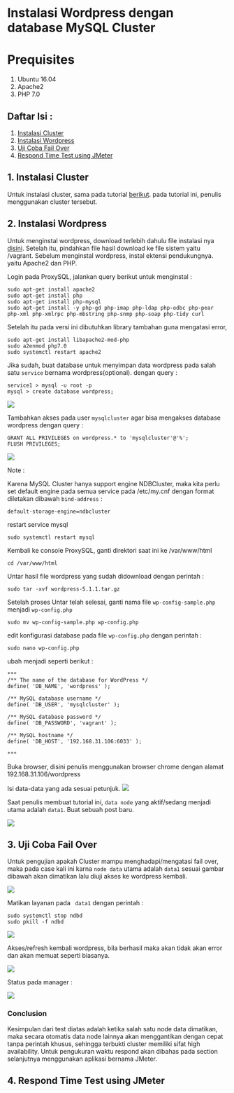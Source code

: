 # Instalasi Wordpress dengan database MySQL Cluster

# Prequisites
1. Ubuntu 16.04
2. Apache2
3. PHP 7.0

## Daftar Isi :

1. [Instalasi Cluster](#1-instalasi-cluster)
2. [Instalasi Wordpress](#2-instalasi-wordpress)
3. [Uji Coba Fail Over](#3-uji-coba-fail-over)
4. [Respond Time Test using JMeter](#4-respond-time-test-using-jmeter)


## 1. Instalasi Cluster

Untuk instalasi cluster, sama pada tutorial <a href="https://github.com/isasenoaji/BasisDataTerdistribusi">berikut</a>.
pada tutorial ini, penulis menggunakan cluster tersebut.

## 2. Instalasi Wordpress
Untuk menginstal wordpress, download terlebih dahulu file instalasi nya <a href="https://wordpress.org/download/">disini</a>.
Setelah itu, pindahkan file hasil download ke file sistem yaitu /vagrant. Sebelum menginstal wordpress, instal ektensi pendukungnya. yaitu Apache2 dan PHP.

Login pada ProxySQL, jalankan query berikut untuk menginstal :

```
sudo apt-get install apache2
sudo apt-get install php
sudo apt-get install php-mysql
sudo apt-get install -y php-gd php-imap php-ldap php-odbc php-pear php-xml php-xmlrpc php-mbstring php-snmp php-soap php-tidy curl
```

Setelah itu pada versi ini dibutuhkan library tambahan guna mengatasi error, 

```
sudo apt-get install libapache2-mod-php
sudo a2enmod php7.0
sudo systemctl restart apache2
```

Jika sudah, buat database untuk menyimpan data wordpress pada salah satu ```service``` bernama wordpress(optional). dengan query :

```
service1 > mysql -u root -p
mysql > create database wordpress;
```

<img src="/Evaluasi Tengah Semester/Screenshot 3/create table.png">

Tambahkan akses pada user ```mysqlcluster``` agar bisa mengakses database wordpress dengan query :

```
GRANT ALL PRIVILEGES on wordpress.* to 'mysqlcluster'@'%';
FLUSH PRIVILEGES;
```
<img src="/Evaluasi Tengah Semester/Screenshot 3/Grant akses.png">

Note :

Karena MySQL Cluster hanya support engine NDBCluster, maka kita perlu set default engine pada semua service pada /etc/my.cnf dengan format diletakan dibawah ```bind-address``` :

```
default-storage-engine=ndbcluster
```

restart service mysql

```
sudo systemctl restart mysql
```

Kembali ke console ProxySQL, ganti direktori saat ini ke /var/www/html

```
cd /var/www/html
```

Untar hasil file wordpress yang sudah  didownload dengan perintah :

```
sudo tar -xvf wordpress-5.1.1.tar.gz
```

Setelah proses Untar telah selesai, ganti nama file ```wp-config-sample.php``` menjadi ```wp-config.php```

```
sudo mv wp-config-sample.php wp-config.php
```

edit konfigurasi database pada file ```wp-config.php``` dengan perintah :

```
sudo nano wp-config.php
```

ubah menjadi seperti berikut :

```
***
/** The name of the database for WordPress */
define( 'DB_NAME', 'wordpress' );

/** MySQL database username */
define( 'DB_USER', 'mysqlcluster' );

/** MySQL database password */
define( 'DB_PASSWORD', 'vagrant' );

/** MySQL hostname */
define( 'DB_HOST', '192.168.31.106:6033' );

***
```

Buka browser, disini penulis menggunakan browser chrome dengan alamat 192.168.31.106/wordpress

Isi data-data yang ada sesuai petunjuk.
<img src="/Evaluasi Tengah Semester/Screenshot 3/wordpress sukses instal.png">

Saat penulis membuat tutorial ini, ```data node``` yang aktif/sedang menjadi utama adalah ```data1```. Buat sebuah post baru.

<img src="/Evaluasi Tengah Semester/Screenshot 3/wordpress new post.png">


## 3. Uji Coba Fail Over

Untuk pengujian apakah Cluster mampu menghadapi/mengatasi fail over, maka pada case kali ini karna ```node data``` utama adalah ```data1``` sesuai gambar dibawah akan dimatikan lalu diuji akses ke wordpress kembali.

<img src="/Evaluasi Tengah Semester/Screenshot 3/manager status before 1.png">

Matikan layanan pada ``` data1``` dengan perintah :

```
sudo systemctl stop ndbd
sudo pkill -f ndbd
```
<img src="/Evaluasi Tengah Semester/Screenshot 3/data1 matikan.png">

Akses/refresh kembali wordpress, bila berhasil maka akan tidak akan error dan akan memuat seperti biasanya.

<img src="/Evaluasi Tengah Semester/Screenshot 3/wordpress new post.png">

Status pada manager :

<img src="/Evaluasi Tengah Semester/Screenshot 3/manager status after 1.png">

### Conclusion

Kesimpulan dari test diatas adalah ketika salah satu node data dimatikan, maka secara otomatis data node lainnya akan menggantikan dengan cepat tanpa perintah khusus, sehingga terbukti cluster memiliki sifat high availability. Untuk pengukuran waktu respond akan dibahas pada section selanjutnya menggunakan aplikasi bernama JMeter.

## 4. Respond Time Test using JMeter
